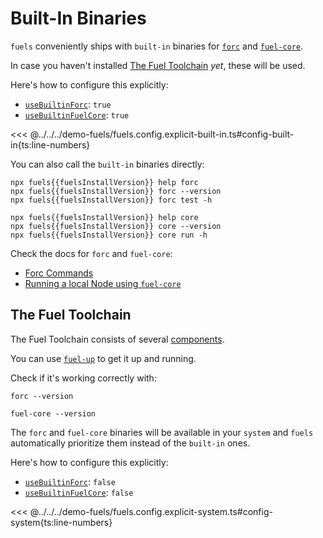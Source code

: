 <script setup>
  import { data } from '../../versions.data'
  const { fuelsInstallVersion } = data
</script>

# Built-In Binaries

`fuels` conveniently ships with `built-in` binaries for [`forc`](https://docs.fuel.network/docs/forc/commands/) and [`fuel-core`](https://docs.fuel.network/guides/running-a-node/running-a-local-node/).

In case you haven't installed [The Fuel Toolchain](#the-fuel-toolchain) _yet_, these will be used.

Here's how to configure this explicitly:

- [`useBuiltinForc`](./config-file.md#usebuiltinforc): `true`
- [`useBuiltinFuelCore`](./config-file.md#usebuiltinfuelcore): `true`

<<< @../../../demo-fuels/fuels.config.explicit-built-in.ts#config-built-in{ts:line-numbers}

You can also call the `built-in` binaries directly:

```console-vue
npx fuels{{fuelsInstallVersion}} help forc
npx fuels{{fuelsInstallVersion}} forc --version
npx fuels{{fuelsInstallVersion}} forc test -h
```

```console-vue
npx fuels{{fuelsInstallVersion}} help core
npx fuels{{fuelsInstallVersion}} core --version
npx fuels{{fuelsInstallVersion}} core run -h
```

Check the docs for `forc` and `fuel-core`:

- [Forc Commands](https://docs.fuel.network/docs/forc/commands/)
- [Running a local Node using `fuel-core`](https://docs.fuel.network/guides/running-a-node/running-a-local-node/)

## The Fuel Toolchain

The Fuel Toolchain consists of several [components](https://docs.fuel.network/docs/sway/introduction/fuel_toolchain/).

You can use [`fuel-up`](https://docs.fuel.network/docs/fuelup/installation/) to get it up and running.

Check if it's working correctly with:

```console
forc --version
```

```console
fuel-core --version
```

The `forc` and `fuel-core` binaries will be available in your `system` and `fuels` automatically prioritize them instead of the `built-in` ones.

Here's how to configure this explicitly:

- [`useBuiltinForc`](./config-file.md#usebuiltinforc): `false`
- [`useBuiltinFuelCore`](./config-file.md#usebuiltinfuelcore): `false`

<<< @../../../demo-fuels/fuels.config.explicit-system.ts#config-system{ts:line-numbers}
